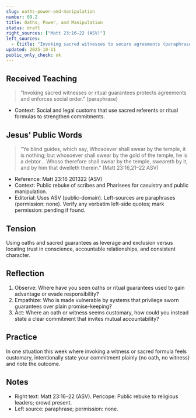 ```yaml
---
slug: oaths-power-and-manipulation
number: 09.2
title: Oaths, Power, and Manipulation
status: draft
right_sources: ["Matt 23:16–22 (ASV)"]
left_sources:
  - {title: "Invoking sacred witnesses to secure agreements (paraphrase)", type: paraphrase, permission: none}
updated: 2025-10-11
public_only_check: ok
---
```


## Received Teaching
> "Invoking sacred witnesses or ritual guarantees protects agreements and enforces social order." (paraphrase)
- Context: Social and legal customs that use sacred referents or ritual formulas to strengthen commitments.

## Jesus' Public Words
> "Ye blind guides, which say, Whosoever shall swear by the temple, it is nothing; but whosoever shall swear by the gold of the temple, he is a debtor... Whoso therefore shall swear by the temple, sweareth by it, and by him that dwelleth therein." (Matt 23:16,21–22 ASV)
- Reference: Matt 23:16
201322 (ASV)
- Context: Public rebuke of scribes and Pharisees for casuistry and public manipulation.
- Editorial: Uses ASV (public-domain). Left-sources are paraphrases (permission: none). Verify any verbatim left-side quotes; mark permission: pending if found.

## Tension
Using oaths and sacred guarantees as leverage and exclusion versus locating trust in conscience, accountable relationships, and consistent character.

## Reflection
1. Observe: Where have you seen oaths or ritual guarantees used to gain advantage or evade responsibility?
2. Empathize: Who is made vulnerable by systems that privilege sworn guarantees over plain promise-keeping?
3. Act: Where an oath or witness seems customary, how could you instead state a clear commitment that invites mutual accountability?

## Practice
In one situation this week where invoking a witness or sacred formula feels customary, intentionally state your commitment plainly (no oath, no witness) and note the outcome.

## Notes
- Right text: Matt 23:16–22 (ASV). Pericope: Public rebuke to religious leaders; crowd present.
- Left source: paraphrase; permission: none.